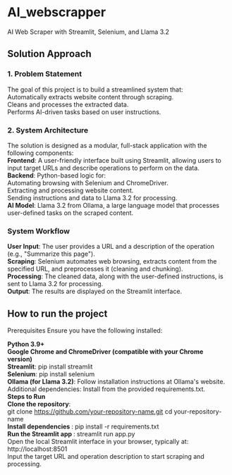 # AI_webscrapper
AI Web Scraper with Streamlit, Selenium, and Llama 3.2

## Solution Approach
### 1. Problem Statement
The goal of this project is to build a streamlined system that: <br />
Automatically extracts website content through scraping. <br />
Cleans and processes the extracted data. <br />
Performs AI-driven tasks based on user instructions. <br />

### 2. System Architecture
The solution is designed as a modular, full-stack application with the following components: <br />
<b>Frontend</b>: A user-friendly interface built using Streamlit, allowing users to input target URLs and describe operations to perform on the data. <br />
<b>Backend</b>: Python-based logic for: <br />
Automating browsing with Selenium and ChromeDriver. <br />
Extracting and processing website content. <br />
Sending instructions and data to Llama 3.2 for processing. <br />
<b>AI Model</b>: Llama 3.2 from Ollama, a large language model that processes user-defined tasks on the scraped content. <br />

### System Workflow <br />

<b>User Input</b>: The user provides a URL and a description of the operation (e.g., "Summarize this page"). <br />
<b>Scraping</b>: Selenium automates web browsing, extracts content from the specified URL, and preprocesses it (cleaning and chunking). <br />
<b>Processing</b>: The cleaned data, along with the user-defined instructions, is sent to Llama 3.2 for processing. <br />
<b>Output</b>: The results are displayed on the Streamlit interface.  <br />


## How to run the project 
Prerequisites
Ensure you have the following installed:

<b>Python 3.9+ </b> <br />
<b>Google Chrome and ChromeDriver (compatible with your Chrome version) </b>  <br />
<b>Streamlit</b>: pip install streamlit <br />
<b>Selenium</b>: pip install selenium <br />
<b>Ollama (for Llama 3.2)</b>: Follow installation instructions at Ollama's website.<br />
</b>Additional dependencies</b>: Install from the provided requirements.txt. <br />
<b>Steps to Run </b>  <br />
<b>Clone the repository</b>: <br />
git clone https://github.com/your-repository-name.git
cd your-repository-name
<br />
<b>Install dependencies </b>:
pip install -r requirements.txt
<br />
<b>Run the Streamlit app </b>:
streamlit run app.py
<br />
Open the local Streamlit interface in your browser, typically at:
http://localhost:8501
<br />
Input the target URL and operation description to start scraping and processing.


